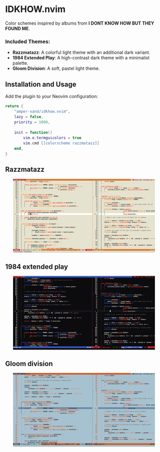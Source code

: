# IDKHOW.nvim 
Color schemes inspired by albums from **I DONT KNOW HOW BUT THEY FOUND ME**.

### Included Themes:
- **Razzmatazz**: A colorful light theme with an additional dark variant.
- **1984 Extended Play**: A high-contrast dark theme with a minimalist palette.
- **Gloom Division**: A soft, pastel light theme.

## Installation and Usage
Add the plugin to your Neovim configuration:
```lua
return {
    "amper-xand/idkhow.nvim",
    lazy = false,
    priority = 1000,

    init = function()
        vim.o.termguicolors = true
        vim.cmd [[colorscheme razzmatazz]]
    end,
}
```

## Razzmatazz
<p align="center">
  <img src="assets/razzmatazz.png?" alt="Razzmatazz" width="90%">
</p>

## 1984 extended play
<p align="center">
  <img src="assets/extendedplay.png?" alt="1984 extended play" width="90%">
</p>

## Gloom division
<p align="center">
  <img src="assets/gloomdivision.png?" alt="Gloomdivision" width="90%">
</p>
